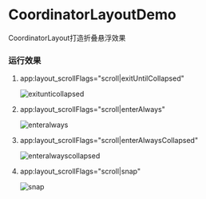 # CoordinatorLayoutDemo
 CoordinatorLayout打造折叠悬浮效果

### 运行效果

1. app:layout_scrollFlags="scroll|exitUntilCollapsed"

   ![exitunticollapsed](gif/exitunticollapsed.gif)

2. app:layout_scrollFlags="scroll|enterAlways"

   ![enteralways](gif/enteralways.gif)

3. app:layout_scrollFlags="scroll|enterAlwaysCollapsed"

   ![enteralwayscollapsed](gif/enteralwayscollapsed.gif)

4. app:layout_scrollFlags="scroll|snap"

   ![snap](gif/snap.gif)




